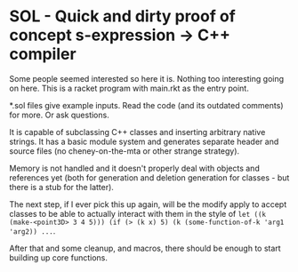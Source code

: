 # SOL - Quick and dirty proof of concept s-expression -> C++ compiler

Some people seemed interested so here it is. Nothing too interesting going on here. This is a racket program with main.rkt as the entry point.

\*.sol files give example inputs. Read the code (and its outdated comments) for more. Or ask questions.

It is capable of subclassing C++ classes and inserting arbitrary native strings. It has a basic module system and generates separate header and source files (no cheney-on-the-mta or other strange strategy).

Memory is not handled and it doesn't properly deal with objects and references yet (both for generation and deletion generation for classes - but there is a stub for the latter).

The next step, if I ever pick this up again, will be the modify apply to accept classes to be able to actually interact with them in the style of `let ((k (make-<point3D> 3 4 5))) (if (> (k x) 5) (k (some-function-of-k 'arg1 'arg2)) ...`.

After that and some cleanup, and macros, there should be enough to start building up core functions.
